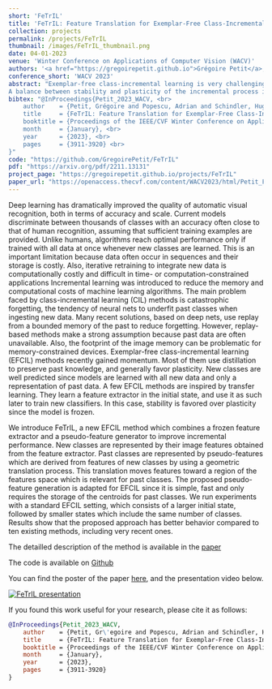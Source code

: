 ```yaml
---
short: 'FeTrIL'
title: 'FeTrIL: Feature Translation for Exemplar-Free Class-Incremental Learning'
collection: projects
permalink: /projects/FeTrIL
thumbnail: /images/FeTrIL_thumbnail.png
date: 04-01-2023
venue: 'Winter Conference on Applications of Computer Vision (WACV)'
authors: '<a href="https://gregoirepetit.github.io">Grégoire Petit</a>, <a href="https://scholar.google.com/citations?user=fjsa2GYAAAAJ">Adrian Popescu</a>, <a href="https://www.wayup.com/profile/Hugo-Schindler-788dbd9307/">Hugo Schindler</a>, <a href="https://davidpicard.github.io">David Picard</a> and <a href="https://scholar.google.fr/citations?user=IZczNpUAAAAJ">Bertrand Delezoide</a> ' 
conference_short: 'WACV 2023'
abstract: "Exemplar-free class-incremental learning is very challenging due to the negative effect of catastrophic forgetting.
A balance between stability and plasticity of the incremental process is needed in order to obtain good accuracy for past as well as new classes. Existing exemplar-free class-incremental methods focus either on successive fine tuning of the model, thus favoring plasticity, or on using a feature extractor fixed after the initial incremental state, thus favoring stability. We introduce a method which combines a fixed feature extractor and a pseudo-features generator to improve the stability-plasticity balance. The generator uses a simple yet effective geometric translation of new class features to create representations of past classes, made of pseudo-features. The translation of features only requires the storage of the centroid representations of past classes to produce their pseudo-features. Actual features of new classes and pseudo-features of past classes are fed into a linear classifier which is trained incrementally to discriminate between all classes.  The incremental process is much faster with the proposed method compared to mainstream ones which update the entire deep model. Experiments are performed with three challenging datasets, and different incremental settings. A comparison with ten existing methods shows that our method outperforms the others in most cases."
bibtex: "@InProceedings{Petit_2023_WACV, <br>
    author    = {Petit, Grégoire and Popescu, Adrian and Schindler, Hugo and Picard, David and Delezoide, Bertrand}, <br>
    title     = {FeTrIL: Feature Translation for Exemplar-Free Class-Incremental Learning}, <br>
    booktitle = {Proceedings of the IEEE/CVF Winter Conference on Applications of Computer Vision (WACV)}, <br>
    month     = {January}, <br>
    year      = {2023}, <br>
    pages     = {3911-3920} <br>
}"
code: "https://github.com/GregoirePetit/FeTrIL"
pdf: "https://arxiv.org/pdf/2211.13131"
project_page: "https://gregoirepetit.github.io/projects/FeTrIL"
paper_url: "https://openaccess.thecvf.com/content/WACV2023/html/Petit_FeTrIL_Feature_Translation_for_Exemplar-Free_Class-Incremental_Learning_WACV_2023_paper.html"
---
```


Deep learning has dramatically improved the quality of automatic visual recognition, both in terms of accuracy and scale. Current models discriminate between thousands of classes with an accuracy often close to that of human recognition, assuming that sufficient training examples are provided. Unlike humans, algorithms reach optimal performance only if trained with all data at once whenever new classes are learned. This is an important limitation because data often occur in sequences and their storage is costly. Also, iterative retraining to integrate new data is computationally costly and difficult in time- or computation-constrained applications Incremental learning was introduced to reduce the memory and computational costs of machine learning algorithms. The main problem faced by class-incremental learning (CIL) methods is catastrophic forgetting, the tendency of neural nets to underfit past classes when ingesting new data. Many recent solutions, based on deep nets, use replay from a bounded memory of the past to reduce forgetting. However, replay-based methods make a strong assumption because past data are often unavailable. Also, the footprint of the image memory can be problematic for memory-constrained devices. Exemplar-free class-incremental learning (EFCIL) methods recently gained momentum. Most of them use distillation to preserve past knowledge, and generally favor plasticity. New classes are well predicted since models are learned with all new data and only a representation of past data. A few EFCIL methods are inspired by transfer learning. They learn a feature extractor in the initial state, and use it as such later to train new classifiers. In this case, stability is favored over plasticity since the model is frozen.

We introduce FeTrIL, a new EFCIL method which combines a frozen feature extractor and a pseudo-feature generator to improve incremental performance. New classes are represented by their image features obtained from the feature extractor. Past classes are represented by pseudo-features which are derived from features of new classes by using a geometric translation process. This translation moves features toward a region of the features space which is relevant for past classes. The proposed pseudo-feature generation is adapted for EFCIL since it is simple, fast and only requires the storage of the centroids for past classes. We run experiments with a standard EFCIL setting, which consists of a larger initial state, followed by smaller states which include the same number of classes. Results show that the proposed approach has better behavior compared to ten existing methods, including very recent ones.

The detailled description of the method is available in the [paper](https://openaccess.thecvf.com/content/WACV2023/html/Petit_FeTrIL_Feature_Translation_for_Exemplar-Free_Class-Incremental_Learning_WACV_2023_paper.html)

The code is available on [Github](https://github.com/GregoirePetit/FeTrIL)

You can find the poster of the paper [here](https://gregoirepetit.github.io/files/FeTrIL_poster.pdf), and the presentation video below.

[![FeTrIL presentation](https://img.youtube.com/vi/sI-4a1BBoW8/0.jpg)](https://youtu.be/sI-4a1BBoW8 "Presentation of FeTrIL")

If you found this work useful for your research, please cite it as follows:

```BibTeX
@InProceedings{Petit_2023_WACV,
    author    = {Petit, Gr\'egoire and Popescu, Adrian and Schindler, Hugo and Picard, David and Delezoide, Bertrand},
    title     = {FeTrIL: Feature Translation for Exemplar-Free Class-Incremental Learning},
    booktitle = {Proceedings of the IEEE/CVF Winter Conference on Applications of Computer Vision (WACV)},
    month     = {January},
    year      = {2023},
    pages     = {3911-3920}
}
```